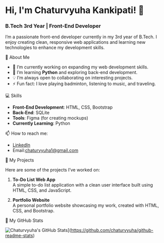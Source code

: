 # Hi, I'm Chaturvyuha Kankipati! 👋

### B.Tech 3rd Year | Front-End Developer

I’m a passionate front-end developer currently in my 3rd year of B.Tech. I enjoy creating clean, responsive web applications and learning new technologies to enhance my development skills.


 🚀 About Me

- 🔭 I’m currently working on expanding my web development skills.
- 🌱 I’m learning **Python** and exploring back-end development.
- 💡 I’m always open to collaborating on interesting projects.
- ⚡ Fun fact: I love playing badminton, listening to music, and traveling.



 💻 Skills

- **Front-End Development**: HTML, CSS, Bootstrap  
- **Back-End**: SQLite  
- **Tools**: Figma (for creating mockups)  
- **Currently Learning**: Python



 📫 How to reach me:

- [LinkedIn](www.linkedin.com/in/chaturvyuha)
- Email:chaturvyuha1@gmail.com



 🔧 My Projects

Here are some of the projects I’ve worked on:

1. **To-Do List Web App**  
   A simple to-do list application with a clean user interface built using HTML, CSS, and JavaScript.  

2. **Portfolio Website**  
   A personal portfolio website showcasing my work, created with HTML, CSS, and Bootstrap.



 🌱 My GitHub Stats

![Chaturvyuha's GitHub Stats](https://github-readme-stats.vercel.app/api?username=chaturvyuha)](https://github.com/chaturvyuha/github-readme-stats)



